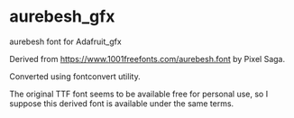 # aurebesh_gfx

aurebesh font for Adafruit_gfx

Derived from https://www.1001freefonts.com/aurebesh.font by Pixel Saga.

Converted using fontconvert utility.

The original TTF font seems to be available free for personal use, so I
suppose this derived font is available under the same terms.
